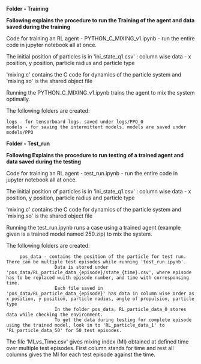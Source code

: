**Folder - Training**

**Following explains the procedure to run the Training of the agent and data saved during the training**


Code for training an RL agent - PYTHON_C_MIXING_v1.ipynb - run the entire code in jupyter notebook all at once.

The initial position of particles is in 'ini_state_q1.csv' : column wise data - x position, y position, particle radius and particle type

'mixing.c' contains the C code for dynamics of the particle system and 'mixing.so' is the shared object file

Running the PYTHON_C_MIXING_v1.ipynb trains the agent to mix the system optimally.

The following folders are created: 

	logs - for tensorboard logs. saved under logs/PPO_0
	models - for saving the intermittent models. models are saved under models/PPO
	
	
	
**Folder - Test_run**

**Following Explains the procedure to run testing of a trained agent and data saved during the testing**


Code for training an RL agent - test_run.ipynb - run the entire code in jupyter notebook all at once.

The initial position of particles is in 'ini_state_q1.csv' : column wise data - x position, y position, particle radius and particle type

'mixing.c' contains the C code for dynamics of the particle system and 'mixing.so' is the shared object file

Running the test_run.ipynb runs a case using a trained agent (example given is a trained model named 250.zip) to mix the system.

The following folders are created: 

	     pos_data - contains the position of the particle for test run. There can be multiple test episodes while running 'test_run.ipynb'. 
		              Data is stored under 'pos_data/RL_particle_data_{episode}/state_{time}.csv', where episode has to be replaced wuith episode number, and time with corresponsing time.
		              Each file saved in 'pos_data/RL_particle_data_{episode}' has data in column wise order as x position, y position, particle radius, angle of propulsion, particle type
		              In the folder pos_data, RL_particle_data_0 stores data while checking the environment.
		              To get the data during testing for complete episode using the trained model, look in to 'RL_particle_data_1' to 'RL_particle_data_50' for 50 test episodes.
		   
The file 'MI_vs_Time.csv' gives mixing index (MI) obtained at defined time over multiple test episodes. First column stands for time and rest all columns gives the MI for each test episode against the time.
